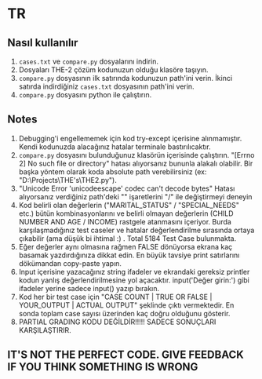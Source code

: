 # TR
## Nasıl kullanılır
1. `cases.txt` ve `compare.py` dosyalarını indirin.
2. Dosyaları THE-2 çözüm kodunuzun olduğu klasöre taşıyın.
3. `compare.py` dosyasının ilk satırında kodunuzun path'ini verin. İkinci satırda indirdiğiniz `cases.txt` dosyasının path'ini verin.
4. `compare.py` dosyasını python ile çalıştırın.
## Notes
1. Debugging'i engellememek için kod try-except içerisine alınmamıştır. Kendi kodunuzda alacağınız hatalar terminale bastırılıcaktır.
2. `compare.py` dosyasını bulunduğunuz klasörün içerisinde çalıştırın. "[Errno 2] No such file or directory" hatası alıyorsanız bununla alakalı olabilir. Bir başka yöntem olarak koda absolute path verebilirsiniz (ex: "D:\Projects\THE's\THE2.py"). 
3. "Unicode Error 'unicodeescape' codec can't decode bytes" Hatası alıyorsanız verdiğiniz path'deki "\" işaretlerini "/" ile değiştirmeyi deneyin
4. Kod belirli olan değerlerin ("MARITAL_STATUS" / "SPECIAL_NEEDS" etc.) bütün kombinasyonlarını ve belirli olmayan değerlerin (CHILD NUMBER AND AGE / INCOME) rastgele atanmasını içeriyor. Burda karşılaşmadığınız test caseler ve hatalar değerlendirilme sırasında ortaya çıkabilir (ama düşük bi ihtimal :) . Total 5184 Test Case bulunmakta.
5. Eğer değerler aynı olmasına rağmen FALSE dönüyorsa ekrana kaç basamak yazdırdığınıza dikkat edin. En büyük tavsiye print satırlarını dökümandan copy-paste yapın.
6. Input içerisine yazacağınız string ifadeler ve ekrandaki gereksiz printler kodun yanlış değerlendirilmesine yol açacaktır. input('Değer girin:') gibi ifadeler yerine sadece input() yazıp bırakın.
7. Kod her bir test case için "CASE COUNT | TRUE OR FALSE | YOUR_OUTPUT | ACTUAL OUTPUT" şeklinde çıktı vermektedir. En sonda toplam case sayısı üzerinden kaç doğru olduğunu gösterir.
8. PARTIAL GRADING KODU DEĞİLDİR!!!!! SADECE SONUÇLARI KARŞILAŞTIRIR.
## IT'S NOT THE PERFECT CODE. GIVE FEEDBACK IF YOU THINK SOMETHING IS WRONG
